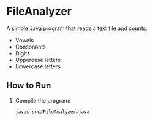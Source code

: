 # FileAnalyzer

A simple Java program that reads a text file and counts:
- Vowels  
- Consonants  
- Digits  
- Uppercase letters  
- Lowercase letters  

## How to Run

1. Compile the program:
   ```bash
   javac src/FileAnalyzer.java